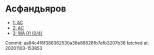 # Асфандьяров
- [1: AC](1.md)
- [2: AC](2.md)
- [3: WA 01 (0/4)](3.md)

Commit: aa94c4f8f386362530a36e88526fb7efb3207b36
 fetched at: 20201103-153853
